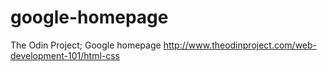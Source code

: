 # google-homepage
The Odin Project; Google homepage
http://www.theodinproject.com/web-development-101/html-css